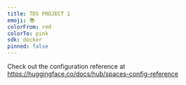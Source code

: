```yaml
---
title: TDS PROJECT 1
emoji: 📚
colorFrom: red
colorTo: pink
sdk: docker
pinned: false
---
```


Check out the configuration reference at https://huggingface.co/docs/hub/spaces-config-reference
